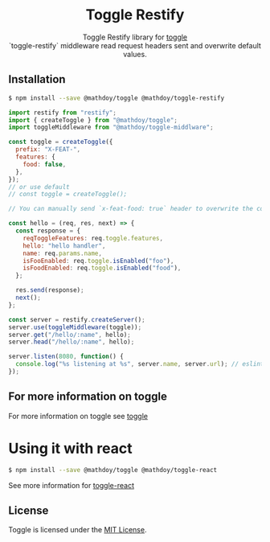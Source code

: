 <h1 align="center">
  Toggle Restify
</h1>

<p align="center">
Toggle Restify library for <a href="https://github.com/MathieuDoyon/toggle">toggle</a><br />
`toggle-restify` middleware read request headers sent and overwrite default values.
</p>

## Installation

```bash
$ npm install --save @mathdoy/toggle @mathdoy/toggle-restify
```

```javascript
import restify from "restify";
import { createToggle } from "@mathdoy/toggle";
import toggleMiddleware from "@mathdoy/toggle-middlware";

const toggle = createToggle({
  prefix: "X-FEAT-",
  features: {
    food: false,
  },
});
// or use default
// const toggle = createToggle();

// You can manually send `x-feat-food: true` header to overwrite the config and test your feature

const hello = (req, res, next) => {
  const response = {
    reqToggleFeatures: req.toggle.features,
    hello: "hello handler",
    name: req.params.name,
    isFooEnabled: req.toggle.isEnabled("foo"),
    isFoodEnabled: req.toggle.isEnabled("food"),
  };

  res.send(response);
  next();
};

const server = restify.createServer();
server.use(toggleMiddleware(toggle));
server.get("/hello/:name", hello);
server.head("/hello/:name", hello);

server.listen(8080, function() {
  console.log("%s listening at %s", server.name, server.url); // eslint-disable-line no-console
});
```

## For more information on toggle

For more information on toggle see [toggle](https://github.com/MathieuDoyon/toggle/tree/master/packages/toggle)

# Using it with react

```bash
$ npm install --save @mathdoy/toggle @mathdoy/toggle-react
```

See more information for [toggle-react](https://github.com/MathieuDoyon/toggle/tree/master/packages/toggle-react)

## License

Toggle is licensed under the [MIT License](https://github.com/MathieuDoyon/toggle/blob/master/LICENSE.md).

